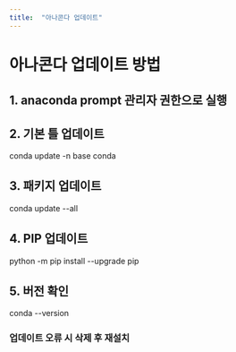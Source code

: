 ```yaml
---
title:  "아나콘다 업데이트"
---
```

# 아나콘다 업데이트 방법
## 1. anaconda prompt 관리자 권한으로 실행
## 2. 기본 틀 업데이트
conda update -n base conda
## 3. 패키지 업데이트
conda update --all
## 4. PIP 업데이트
python -m pip install --upgrade pip
## 5. 버전 확인
conda --version
### 업데이트 오류 시 삭제 후 재설치
